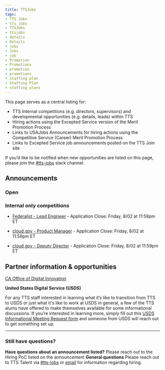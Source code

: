```yaml
---
title: TTSJobs
tags:
- TTS Jobs
- tts jobs
- TTSJobs
- ttsjobs
- details
- Details
- jobs 
- Jobs
- job
- Promotion
- Promotions
- promotion
- promotions
- staffing plan
- Staffing Plan
- staffing plans
---
```


This page serves as a central listing for:

- TTS Internal competitions (e.g. directors, supervisors) and developmental opportunities (e.g. details, leads) within TTS
- Hiring actions using the Excepted Service version of the Merit Promotion Process
- Links to USAJobs Announcements for hiring actions using the Competitive Service (Career) Merit Promotion Process
- Links to Excepted Service job announcements posted on the TTS Join site

If you’d like to be notified when new opportunities are listed on this page, please join the [#tts-jobs](https://gsa-tts.slack.com/messages/tts-jobs/) slack channel.

## Announcements

### Open


### Internal only competitions

- [Federalist - Lead Engineer](https://docs.google.com/document/d/1VwSVQbUo61V7MyE_cvUUF-I4BA-uNQXBNk7_4Q0Jznw/edit?usp=sharing) - Application Close: Friday, 8/02 at 11:59pm ET

- [cloud.gov - Product Manager](https://docs.google.com/document/d/1mpJm46Qfzxy_YIb-E-Fm21N9wzt-9cPfgGBHmtEYflI/edit?usp=sharing) - Application Close: Friday, 8/02 at 11:59pm ET

- [cloud.gov - Deputy Director](https://docs.google.com/document/d/1lMs3sYvn420-BEAFJkED_O1rpzKTnX0dYxc3pJXf2vg/edit?usp=sharing) - Application Close: Friday, 8/02 at 11:59pm ET


## Partner information & opportunities

[CA Office of Digital Innovation](https://www.govops.ca.gov/innovation/) 

**United States Digital Service (USDS)**

For any TTS staff interested in learning what it’s like to transition from TTS to USDS or just what it's like to work at USDS in general, a few of the TTS alums have offered to make themselves available for some informational discussions. If you’re interested in learning more, simply fill out this [USDS Informational Meeting Request form](https://docs.google.com/forms/d/e/1FAIpQLSfzbkhF6ahHv8-mu3BOpl6l7qg_kVyHuGUpDMcA-cPW60BfoQ/viewform?usp=sf_link) and someone from USDS will reach out to get something set up.

---------------------------------------------------------------------

### Still have questions?

**Have questions about an announcement listed?** Please reach out to the Hiring PoC listed on the announcement
**General questions** Please reach out to TTS Talent via [#tts-jobs](https://gsa-tts.slack.com/messages/tts-jobs/) or [email](mailto:tts-talentteam@gsa.gov) for information regarding hiring.
